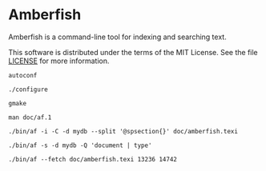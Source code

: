 Amberfish
=========

Amberfish is a command-line tool for indexing and searching text.

This software is distributed under the terms of the MIT License.  See the file
[LICENSE](https://gitlab.com/amberfish/amberfish/-/blob/main/LICENSE?ref_type=heads)
for more information.

```
autoconf

./configure

gmake

man doc/af.1

./bin/af -i -C -d mydb --split '@spsection{}' doc/amberfish.texi

./bin/af -s -d mydb -Q 'document | type'

./bin/af --fetch doc/amberfish.texi 13236 14742
```
